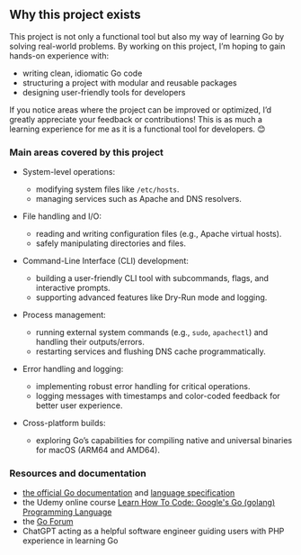 ## Why this project exists

This project is not only a functional tool but also my way of learning Go by solving real-world problems. By working on this project, I’m hoping to gain hands-on experience with:

* writing clean, idiomatic Go code
* structuring a project with modular and reusable packages
* designing user-friendly tools for developers

If you notice areas where the project can be improved or optimized, I’d greatly appreciate your feedback or contributions! This is as much a learning experience for me as it is a functional tool for developers. 😊

### Main areas covered by this project

* System-level operations:
    * modifying system files like `/etc/hosts`.
    * managing services such as Apache and DNS resolvers.

* File handling and I/O:
    * reading and writing configuration files (e.g., Apache virtual hosts).
    * safely manipulating directories and files.

* Command-Line Interface (CLI) development:
    * building a user-friendly CLI tool with subcommands, flags, and interactive prompts.
    * supporting advanced features like Dry-Run mode and logging.

* Process management:
    * running external system commands (e.g., `sudo`, `apachectl`) and handling their outputs/errors.
    * restarting services and flushing DNS cache programmatically.

* Error handling and logging:
    * implementing robust error handling for critical operations.
    * logging messages with timestamps and color-coded feedback for better user experience.

* Cross-platform builds:
    * exploring Go’s capabilities for compiling native and universal binaries for macOS (ARM64 and AMD64).

### Resources and documentation
* [the official Go documentation](https://go.dev/doc/) and [language specification](https://go.dev/ref/spec)
* the Udemy online course [Learn How To Code: Google's Go (golang) Programming Language](https://www.udemy.com/share/1013gw/)
* the [Go Forum](https://forum.golangbridge.org/)
* ChatGPT acting as a helpful software engineer guiding users with PHP experience in learning Go